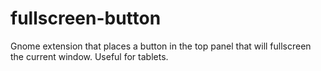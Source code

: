 # fullscreen-button
Gnome extension that places a button in the top panel that will fullscreen the current window. Useful for tablets.
